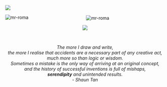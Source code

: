 <p herf="https://skillicons.dev">
<img src="https://skillicons.dev/icons?i=laravel,go,django,docker,git,js,linux,mongodb,mysql,nodejs,ts&perline=6"/>
</p>

<div align="center">
  <p href="https://github.com/anuraghazra/github-readme-stats">

<p><img align="left" src="https://github-readme-stats.vercel.app/api/top-langs?username=frederico27&show_icons=true&locale=en&layout=compact" alt="mr-roma" /></p>

<p>&nbsp;<img align="center" src="https://github-readme-stats.vercel.app/api?username=frederico27&show_icons=true&locale=en" alt="mr-roma" /></p>

  <img src="https://github-readme-stats.vercel.app/api?username=frederico27&count_private=true&hide=issues&include_all_commits=true&bg_color=#39a1ffA&title_color=f6f7f8&text_color=e6e6e6"/>
  </p>
  
  </br>
  
  <p>
    <em>
    The more I draw and write,</br>   
    the more I realise that accidents are a necessary part of any creative act,</br>  
    much more so than logic or wisdom.</br>   
    Sometimes a mistake is the only way of arriving at an original concept,</br>  
    and the history of successful inventions is full of mishaps,</br>  
    <strong>serendipity</strong> and unintended results.</br>  
    - Shaun Tan
    </em>
  </p>
</div>
